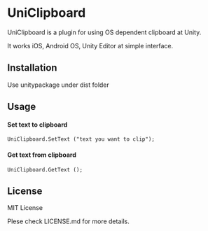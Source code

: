 # UniClipboard

UniClipboard is a plugin for using OS dependent clipboard at Unity.

It works iOS, Android OS, Unity Editor at simple interface.

## Installation
Use unitypackage under dist folder

## Usage

#### Set text to clipboard
```
UniClipboard.SetText ("text you want to clip");
```

#### Get text from clipboard 
```
UniClipboard.GetText ();
```

## License
MIT License

Plese check LICENSE.md for more details.

